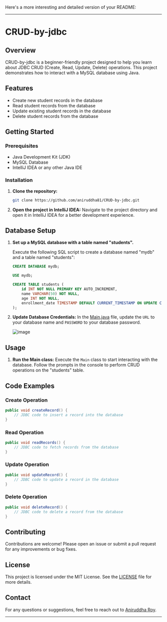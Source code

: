 Here's a more interesting and detailed version of your README:

---

# CRUD-by-jdbc

## Overview
CRUD-by-jdbc is a beginner-friendly project designed to help you learn about JDBC CRUD (Create, Read, Update, Delete) operations. This project demonstrates how to interact with a MySQL database using Java.

## Features
- Create new student records in the database
- Read student records from the database
- Update existing student records in the database
- Delete student records from the database

## Getting Started
### Prerequisites
- Java Development Kit (JDK)
- MySQL Database
- IntelliJ IDEA or any other Java IDE

### Installation
1. **Clone the repository:**
   ```sh
   git clone https://github.com/aniruddha81/CRUD-by-jdbc.git
   ```
2. **Open the project in IntelliJ IDEA:**
   Navigate to the project directory and open it in IntelliJ IDEA for a better development experience.

## Database Setup
1. **Set up a MySQL database with a table named "students".**

   Execute the following SQL script to create a database named "mydb" and a table named "students":
   ```sql
   CREATE DATABASE mydb;

   USE mydb;

   CREATE TABLE students (
       id INT NOT NULL PRIMARY KEY AUTO_INCREMENT,
       name VARCHAR(50) NOT NULL,
       age INT NOT NULL,
       enrollment_date TIMESTAMP DEFAULT CURRENT_TIMESTAMP ON UPDATE CURRENT_TIMESTAMP
   );
   ```

2. **Update Database Credentials:**
   In the [Main.java](https://github.com/aniruddha81/CRUD-by-jdbc/blob/main/src/Main.java) file, update the `URL` to your database name and `PASSWORD` to your database password.
   
   ![image](https://github.com/user-attachments/assets/5640c71e-bbe7-4b3d-bae5-4bdf55aa7b84)


## Usage
1. **Run the Main class:**
   Execute the `Main` class to start interacting with the database. Follow the prompts in the console to perform CRUD operations on the "students" table.

## Code Examples
### Create Operation
```java
public void createRecord() {
    // JDBC code to insert a record into the database
}
```

### Read Operation
```java
public void readRecords() {
    // JDBC code to fetch records from the database
}
```

### Update Operation
```java
public void updateRecord() {
    // JDBC code to update a record in the database
}
```

### Delete Operation
```java
public void deleteRecord() {
    // JDBC code to delete a record from the database
}
```

## Contributing
Contributions are welcome! Please open an issue or submit a pull request for any improvements or bug fixes.

## License
This project is licensed under the MIT License. See the [LICENSE](LICENSE) file for more details.

## Contact
For any questions or suggestions, feel free to reach out to [Aniruddha Roy](https://github.com/aniruddha81).

---
